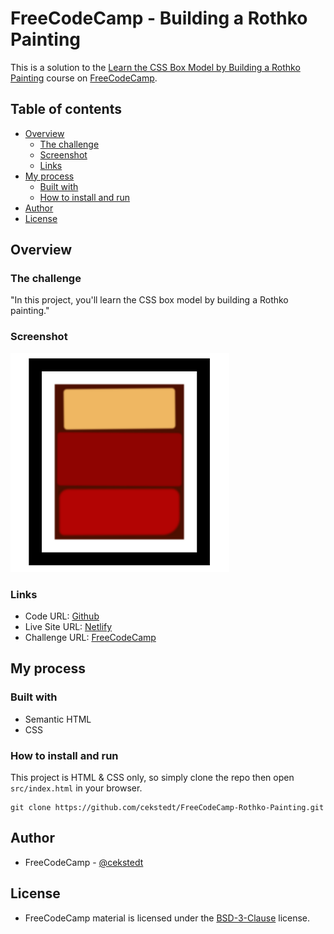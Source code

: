 # FreeCodeCamp - Building a Rothko Painting

This is a solution to the [Learn the CSS Box Model by Building a Rothko Painting](https://www.freecodecamp.org/learn/2022/responsive-web-design/learn-the-css-box-model-by-building-a-rothko-painting/) course on [FreeCodeCamp](https://www.freecodecamp.org/).

## Table of contents

- [Overview](#overview)
  - [The challenge](#the-challenge)
  - [Screenshot](#screenshot)
  - [Links](#links)
- [My process](#my-process)
  - [Built with](#built-with)
  - [How to install and run](#how-to-install-and-run)
- [Author](#author)
- [License](#license)

## Overview

### The challenge

"In this project, you'll learn the CSS box model by building a Rothko painting."

### Screenshot

![Screenshot](./thumbnail.png)

### Links

- Code URL: [Github](https://github.com/cekstedt/FreeCodeCamp-Rothko-Painting)
- Live Site URL: [Netlify](https://eloquent-crepe-89c094.netlify.app/)
- Challenge URL: [FreeCodeCamp](https://www.freecodecamp.org/learn/2022/responsive-web-design/learn-the-css-box-model-by-building-a-rothko-painting/)

## My process

### Built with

- Semantic HTML
- CSS

### How to install and run

This project is HTML & CSS only, so simply clone the repo then open `src/index.html` in your browser.

```
git clone https://github.com/cekstedt/FreeCodeCamp-Rothko-Painting.git
```

## Author

- FreeCodeCamp - [@cekstedt](https://www.freecodecamp.org/cekstedt)

## License

- FreeCodeCamp material is licensed under the [BSD-3-Clause](https://github.com/freeCodeCamp/freeCodeCamp/blob/main/LICENSE.md) license.
